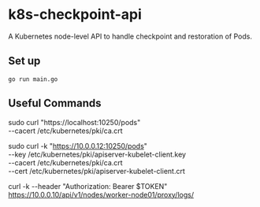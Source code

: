 # k8s-checkpoint-api
A Kubernetes node-level API to handle checkpoint and restoration of Pods.

## Set up
```
go run main.go
```

## Useful Commands
sudo curl "https://localhost:10250/pods" \
  --cacert /etc/kubernetes/pki/ca.crt

sudo curl -k  "https://10.0.0.12:10250/pods" \
  --key /etc/kubernetes/pki/apiserver-kubelet-client.key \
  --cacert /etc/kubernetes/pki/ca.crt \
  --cert /etc/kubernetes/pki/apiserver-kubelet-client.crt

curl -k --header "Authorization: Bearer $TOKEN"  https://10.0.0.10/api/v1/nodes/worker-node01/proxy/logs/